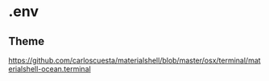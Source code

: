 # .env

## Theme

https://github.com/carloscuesta/materialshell/blob/master/osx/terminal/materialshell-ocean.terminal
